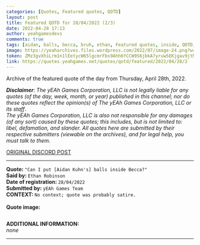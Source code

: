 ```yaml
---
categories: [Quotes, Featured quotes, QOTD]
layout: post
title: Featured QOTD for 28/04/2022 (2/3)
date: 2022-04-28 17:13
author: yeahgamesdevs
comments: true
tags: [aidan, balls, becca, bruh, ethan, Featured quotes, inside, QOTD, Quotes]
image: https://yeaharchives.files.wordpress.com/2022/07/image-24.png?w=507
token: ZMz3gvXhiLrm1n1lEetycW65lgcmrFbs9Ahh6YCCW9S6jbkA7yruw5EKjgav9jtMIuDfIuxyFF6BSmuaPQAhGAbaDdetWWMJbeBAMFE9A9yoR6JOpehYhppXa8GLWusMRCnl4KEiUmnn
link: https://quotes.yeahgames.net/quotes/qotd/featured/2022/04/28/2
---
```

<!-- wp:paragraph -->
<p>Archive of the featured quote of the day from Thursday, April 28th, 2022. </p>
<!-- /wp:paragraph -->

<!-- wp:paragraph -->
<p><em><strong>Disclaimer</strong>: The yEAh Games Corporation, LLC is not legally liable for any quotes (of the day, week, month, or year) published in this channel; nor do these quotes reflect the opinion(s) of The yEAh Games Corporation, LLC or its staff</em>.<br><em>The yEAh Games Corporation, LLC is also not responsible for any damages (of any sort) caused by these quotes; this includes, but is not limited to: libel, defamation, and slander. All quotes here are submitted by their respective submitters (viewable on the archives), and for legal help, you must talk to them.</em><br><a href="https://cdn.discordapp.com/attachments/958100064079839303/964566123628609628/unknown.png"></a></p>
<!-- /wp:paragraph -->

<!-- wp:buttons {"layout":{"type":"flex","justifyContent":"left"}} -->
<div class="wp-block-buttons"><!-- wp:button {"textColor":"vivid-cyan-blue","align":"center","style":{"border":{"radius":"18px"}},"className":"is-style-fill"} -->
<div class="wp-block-button aligncenter is-style-fill"><a class="wp-block-button__link has-vivid-cyan-blue-color has-text-color wp-element-button" href="https://discord.com/channels/887052880782176266/958100064079839303/969408106918473798" style="border-radius:18px;">ORIGINAL DISCORD POST</a></div>
<!-- /wp:button --></div>
<!-- /wp:buttons -->

<!-- wp:separator {"align":"center","className":"is-style-wide"} -->
<hr class="wp-block-separator aligncenter has-alpha-channel-opacity is-style-wide" />
<!-- /wp:separator -->

<!-- wp:paragraph -->
<p><strong>Quote: </strong><code>"Can I put [Aidan Kuhn's] balls inside Becca?"</code><br><strong>Said by: </strong><code>Ethan Robinson</code><br><strong>Date of registration: </strong><code>28/04/2022</code> <br><strong>Submitted by: </strong><code>yEAh Games Team</code><br><strong>CONTEXT: </strong><code>No context; quote was probably satire.<br></code><br><strong>Quote image:</strong></p>
<!-- /wp:paragraph -->

<!-- wp:image {"id":780,"sizeSlug":"large","linkDestination":"none"} -->
<figure class="wp-block-image size-large"><img src="https://yeaharchives.files.wordpress.com/2022/07/image-24.png?w=507" alt="" class="wp-image-780" /></figure>
<!-- /wp:image -->

<!-- wp:paragraph -->
<p><strong>ADDITIONAL INFORMATION:</strong><br><em>none</em></p>
<!-- /wp:paragraph -->

<!-- wp:separator {"className":"is-style-wide"} -->
<hr class="wp-block-separator has-alpha-channel-opacity is-style-wide" />
<!-- /wp:separator -->
